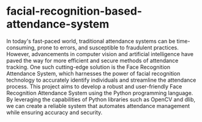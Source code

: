 # facial-recognition-based-attendance-system
In today's fast-paced world, traditional attendance systems can be time-consuming, prone to errors, and susceptible to fraudulent practices. However, advancements in computer vision and artificial intelligence have paved the way for more efficient and secure methods of attendance tracking. One such cutting-edge solution is the Face Recognition Attendance System, which harnesses the power of facial recognition technology to accurately identify individuals and streamline the attendance process.
This project aims to develop a robust and user-friendly Face Recognition Attendance System using the Python programming language. By leveraging the capabilities of Python libraries such as OpenCV and dlib, we can create a reliable system that automates attendance management while ensuring accuracy and security.
